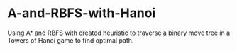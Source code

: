 # A-and-RBFS-with-Hanoi
Using A* and RBFS with created heuristic to traverse a binary move tree in a Towers of Hanoi game to find optimal path.
